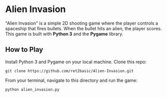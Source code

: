 # Alien Invasion

"Alien Invasion" is a simple 2D shooting game where the player controls a spaceship that fires bullets. When the bullet hits an alien, the player scores. This game is built with **Python 3** and  the **Pygame** library.

## How to Play

Install Python 3 and Pygame on your local machine. Clone this repo:

```shell
git clone https://github.com/ret2basic/Alien-Invasion.git
```

From your terminal, navigate to this directory and run the game:

```shell
python alien_invasion.py
```
